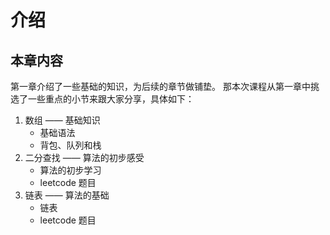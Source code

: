 # 介绍

## 本章内容

第一章介绍了一些基础的知识，为后续的章节做铺垫。
那本次课程从第一章中挑选了一些重点的小节来跟大家分享，具体如下：

1. 数组 —— 基础知识
   - 基础语法
   - 背包、队列和栈
2. 二分查找 —— 算法的初步感受
   - 算法的初步学习
   - leetcode 题目
3. 链表 —— 算法的基础
   - 链表
   - leetcode 题目
